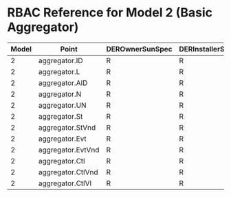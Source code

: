 # RBAC Reference for Model 2 (Basic Aggregator)

| Model | Point | DEROwnerSunSpec | DERInstallerSunSpec | DERVendorSunSpec | ServiceProviderSunSpec | GridOperatorSunSpec |
|-------|-------|------------------|---------------------|------------------|------------------------|---------------------|
| 2 | aggregator.ID | R | R | R | R | R |
| 2 | aggregator.L | R | R | R | R | R |
| 2 | aggregator.AID | R | R | R | R | R |
| 2 | aggregator.N | R | R | R | R | R |
| 2 | aggregator.UN | R | R | R | R | R |
| 2 | aggregator.St | R | R | R | R | R |
| 2 | aggregator.StVnd | R | R | R | R | R |
| 2 | aggregator.Evt | R | R | R | R | R |
| 2 | aggregator.EvtVnd | R | R | R | R | R |
| 2 | aggregator.Ctl | R | R | R | R | R |
| 2 | aggregator.CtlVnd | R | R | R | R | R |
| 2 | aggregator.CtlVl | R | R | R | R | R |
